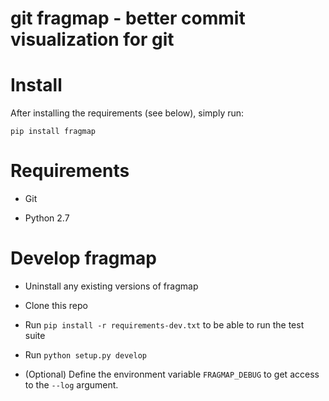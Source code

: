 # git fragmap - better commit visualization for git

# Install
After installing the requirements (see below), simply run:

    pip install fragmap

# Requirements

- Git

- Python 2.7

# Develop fragmap

- Uninstall any existing versions of fragmap

- Clone this repo

- Run `pip install -r requirements-dev.txt` to be able to run the test suite

- Run `python setup.py develop`

- (Optional) Define the environment variable `FRAGMAP_DEBUG` to get access to the `--log` argument.
